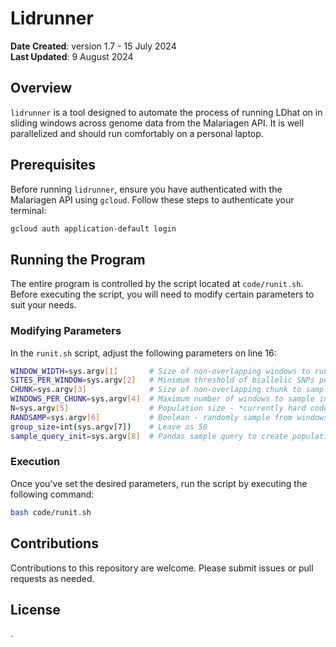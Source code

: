 # Lidrunner

**Date Created**: version 1.7 - 15 July 2024  
**Last Updated**: 9 August 2024

## Overview

`lidrunner` is a tool designed to automate the process of running LDhat on in sliding windows across genome data from the Malariagen API. It is well parallelized and should run comfortably on a personal laptop.

## Prerequisites

Before running `lidrunner`, ensure you have authenticated with the Malariagen API using `gcloud`. Follow these steps to authenticate your terminal:

```bash
gcloud auth application-default login
```

## Running the Program

The entire program is controlled by the script located at `code/runit.sh`. Before executing the script, you will need to modify certain parameters to suit your needs.

### Modifying Parameters

In the `runit.sh` script, adjust the following parameters on line 16:

```bash
WINDOW_WIDTH=sys.argv[1]       # Size of non-overlapping windows to run LDhat on
SITES_PER_WINDOW=sys.argv[2]   # Minimum threshold of biallelic SNPs per window
CHUNK=sys.argv[3]              # Size of non-overlapping chunk to sample windows from
WINDOWS_PER_CHUNK=sys.argv[4]  # Maximum number of windows to sample in each chunk
N=sys.argv[5]                  # Population size - *currently hard coded to 50 - leave as 50!*
RANDSAMP=sys.argv[6]           # Boolean - randomly sample from windows which meet the threshold?
group_size=int(sys.argv[7])    # Leave as 50
sample_query_init=sys.argv[8]  # Pandas sample query to create populations from
```

### Execution

Once you've set the desired parameters, run the script by executing the following command:

```bash
bash code/runit.sh
```

## Contributions

Contributions to this repository are welcome. Please submit issues or pull requests as needed.

## License
.
```

